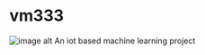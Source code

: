 # vm333
![image alt](https://github.com/P1ttadu/vm333/blob/main/download.jpg?raw=true)
An iot based machine learning project
